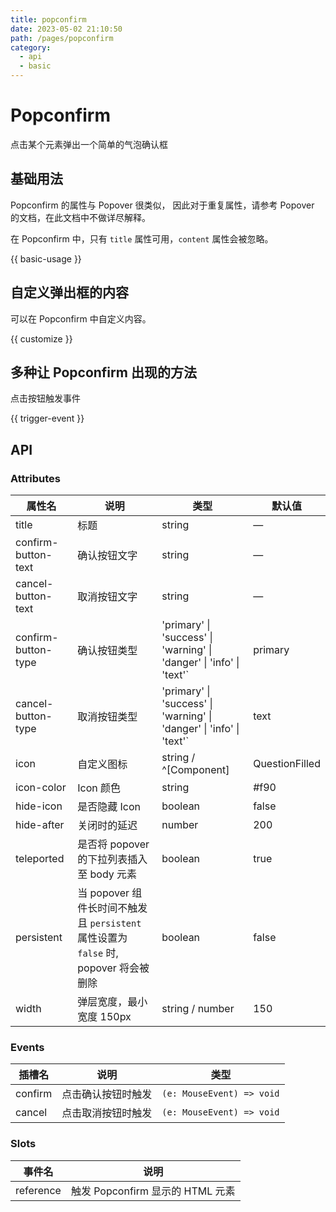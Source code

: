 ```yaml
---
title: popconfirm
date: 2023-05-02 21:10:50
path: /pages/popconfirm
category:
  - api
  - basic
---
```



# Popconfirm

点击某个元素弹出一个简单的气泡确认框

<!-- more -->

## 基础用法

Popconfirm 的属性与 Popover 很类似， 因此对于重复属性，请参考 Popover 的文档，在此文档中不做详尽解释。

在 Popconfirm 中，只有 `title` 属性可用，`content` 属性会被忽略。

{{ basic-usage }}

## 自定义弹出框的内容

可以在 Popconfirm 中自定义内容。

{{ customize }}

## 多种让 Popconfirm 出现的方法

点击按钮触发事件

{{ trigger-event }}

## API

### Attributes

| 属性名                 | 说明                                                              | 类型                                                                                | 默认值           |
| ------------------- | --------------------------------------------------------------- | --------------------------------------------------------------------------------- | -------------- |
| title               | 标题                                                              | string                                                                         | —              |
| confirm-button-text | 确认按钮文字                                                          | string                                                                         | —              |
| cancel-button-text  | 取消按钮文字                                                          | string                                                                         | —              |
| confirm-button-type | 确认按钮类型                                                          | 'primary' \| 'success' \| 'warning' \| 'danger' \| 'info' \| 'text'` | primary        |
| cancel-button-type  | 取消按钮类型                                                          | 'primary' \| 'success' \| 'warning' \| 'danger' \| 'info' \| 'text'` | text           |
| icon                | 自定义图标                                                           | string / ^[Component]                                                          | QuestionFilled |
| icon-color          | Icon 颜色                                                         | string                                                                         | #f90           |
| hide-icon           | 是否隐藏 Icon                                                       | boolean                                                                        | false          |
| hide-after          | 关闭时的延迟                                                          | number                                                                         | 200            |
| teleported          | 是否将 popover 的下拉列表插入至 body 元素                                    | boolean                                                                        | true           |
| persistent          | 当 popover 组件长时间不触发且 `persistent` 属性设置为 `false` 时, popover 将会被删除 | boolean                                                                        | false          |
| width               | 弹层宽度，最小宽度 150px                                                 | string / number                                                             | 150            |

### Events

| 插槽名     | 说明        | 类型                                      |
| ------- | --------- | --------------------------------------- |
| confirm | 点击确认按钮时触发 | `(e: MouseEvent) => void` |
| cancel  | 点击取消按钮时触发 | `(e: MouseEvent) => void` |

### Slots

| 事件名       | 说明                        |
| --------- | ------------------------- |
| reference | 触发 Popconfirm 显示的 HTML 元素 |
